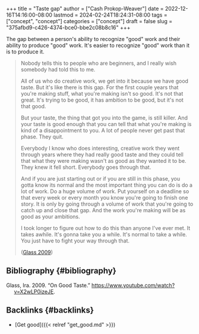 +++
title = "Taste gap"
author = ["Cash Prokop-Weaver"]
date = 2022-12-16T14:16:00-08:00
lastmod = 2024-02-24T18:24:31-08:00
tags = ["concept", "concept"]
categories = ["concept"]
draft = false
slug = "375afbd9-c426-4374-bce0-bbe2c08b8c16"
+++

The gap between a person's ability to recognize "good" work and their ability to produce "good" work. It's easier to recognize "good" work than it is to produce it.

> Nobody tells this to people who are beginners, and I really wish somebody had told this to me.
>
> All of us who do creative work, we get into it because we have good taste. But it's like there is this gap. For the first couple years that you're making stuff, what you're making isn't so good. It's not that great. It's trying to be good, it has ambition to be good, but it's not that good.
>
> But your taste, the thing that got you into the game, is still killer. And your taste is good enough that you can tell that what you're making is kind of a disappointment to you. A lot of people never get past that phase. They quit.
>
> Everybody I know who does interesting, creative work they went through years where they had really good taste and they could tell that what they were making wasn't as good as they wanted it to be. They knew it fell short. Everybody goes through that.
>
> And if you are just starting out or if you are still in this phase, you gotta know its normal and the most important thing you can do is do a lot of work. Do a huge volume of work. Put yourself on a deadline so that every week or every month you know you're going to finish one story. It is only by going through a volume of work that you're going to catch up and close that gap. And the work you're making will be as good as your ambitions.
>
> I took longer to figure out how to do this than anyone I've ever met. It takes awhile. It's gonna take you a while. It's normal to take a while. You just have to fight your way through that.
>
> (<a href="#citeproc_bib_item_1">Glass 2009</a>)


## Bibliography {#bibliography}

<style>.csl-entry{text-indent: -1.5em; margin-left: 1.5em;}</style><div class="csl-bib-body">
  <div class="csl-entry"><a id="citeproc_bib_item_1"></a>Glass, Ira. 2009. “On Good Taste.” <a href="https://www.youtube.com/watch?v=X2wLP0izeJE">https://www.youtube.com/watch?v=X2wLP0izeJE</a>.</div>
</div>


## Backlinks {#backlinks}

-   [Get good]({{< relref "get_good.md" >}})
